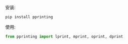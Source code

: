 安装: 

```shell
pip install pprinting
```

使用:

```python
from pprinting import lprint, mprint, oprint, dprint
```
